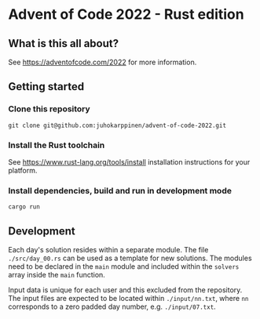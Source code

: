 # Advent of Code 2022 - Rust edition

## What is this all about?

See https://adventofcode.com/2022 for more information.

## Getting started

### Clone this repository

```shell
git clone git@github.com:juhokarppinen/advent-of-code-2022.git
```

### Install the Rust toolchain

See https://www.rust-lang.org/tools/install installation instructions for your platform.

### Install dependencies, build and run in development mode

```shell
cargo run
```

## Development

Each day's solution resides within a separate module. The file `./src/day_00.rs` can be used as a template for new solutions. The modules need to be declared in the `main` module and included within the `solvers` array inside the `main` function.

Input data is unique for each user and this excluded from the repository. The input files are expected to be located within `./input/nn.txt`, where `nn` corresponds to a zero padded day number, e.g. `./input/07.txt`.
